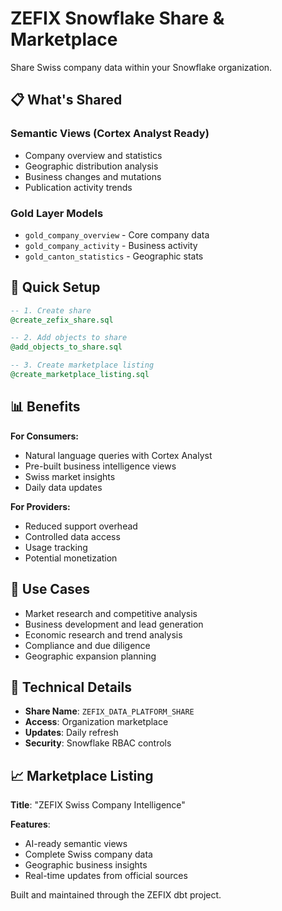 # ZEFIX Snowflake Share & Marketplace

Share Swiss company data within your Snowflake organization.

## 📋 What's Shared

### Semantic Views (Cortex Analyst Ready)
- Company overview and statistics
- Geographic distribution analysis
- Business changes and mutations
- Publication activity trends

### Gold Layer Models
- `gold_company_overview` - Core company data
- `gold_company_activity` - Business activity
- `gold_canton_statistics` - Geographic stats

## 🚀 Quick Setup

```sql
-- 1. Create share
@create_zefix_share.sql

-- 2. Add objects to share
@add_objects_to_share.sql

-- 3. Create marketplace listing
@create_marketplace_listing.sql
```

## 📊 Benefits

**For Consumers:**
- Natural language queries with Cortex Analyst
- Pre-built business intelligence views
- Swiss market insights
- Daily data updates

**For Providers:**
- Reduced support overhead
- Controlled data access
- Usage tracking
- Potential monetization

## 🎯 Use Cases

- Market research and competitive analysis
- Business development and lead generation
- Economic research and trend analysis
- Compliance and due diligence
- Geographic expansion planning

## 🔧 Technical Details

- **Share Name**: `ZEFIX_DATA_PLATFORM_SHARE`
- **Access**: Organization marketplace
- **Updates**: Daily refresh
- **Security**: Snowflake RBAC controls

## 📈 Marketplace Listing

**Title**: "ZEFIX Swiss Company Intelligence"

**Features**:
- AI-ready semantic views
- Complete Swiss company data
- Geographic business insights
- Real-time updates from official sources

Built and maintained through the ZEFIX dbt project. 